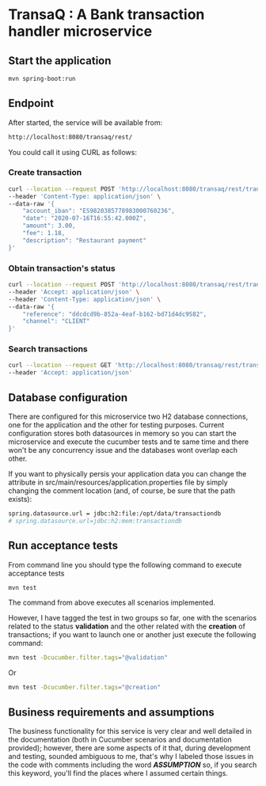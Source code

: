 # TransaQ : A Bank transaction handler microservice

## Start the application

```bash
mvn spring-boot:run
```

## Endpoint

After started, the service will be available from:

```bash
http://localhost:8080/transaq/rest/
```

You could call it using CURL as follows:

### Create transaction

```bash
curl --location --request POST 'http://localhost:8080/transaq/rest/transaction/' \
--header 'Content-Type: application/json' \
--data-raw '{
    "account_iban": "ES9820385778983000760236",
    "date": "2020-07-16T16:55:42.000Z",
    "amount": 3.00,
    "fee": 1.18,
    "description": "Restaurant payment"
}'
```

### Obtain transaction's status

```bash
curl --location --request POST 'http://localhost:8080/transaq/rest/transaction/status' \
--header 'Accept: application/json' \
--header 'Content-Type: application/json' \
--data-raw '{
    "reference": "ddcdcd9b-852a-4eaf-b162-bd71d4dc9582",
    "channel": "CLIENT"
}'
```

### Search transactions

```bash
curl --location --request GET 'http://localhost:8080/transaq/rest/transaction?account_iban=ES9820385778983000760236&ascending=false' \
--header 'Accept: application/json'
```

## Database configuration

There are configured for this microservice two H2 database connections, one for the application and the other for testing purposes. Current configuration stores both datasources in memory so you can start the microservice and execute the cucumber tests and te same time and there won't be any concurrency issue and the databases wont overlap each other. 

If you want to physically persis your application data you can change the attribute in src/main/resources/application.properties file by simply changing the comment location (and, of course, be sure that the path exists):

```bash
spring.datasource.url = jdbc:h2:file:/opt/data/transactiondb
# spring.datasource.url=jdbc:h2:mem:transactiondb
```

## Run acceptance tests

From command line you should type the following command to execute acceptance tests

```bash
mvn test
```

The command from above executes all scenarios implemented. 

However, I have tagged the test in two groups so far, one with the scenarios related to the status **validation** and the other related with the **creation** of transactions; if you want to launch one or another just execute the following command:

```bash
mvn test -Dcucumber.filter.tags="@validation"
```
Or 
```bash
mvn test -Dcucumber.filter.tags="@creation"
```

## Business requirements and assumptions

The business functionality for this service is very clear and well detailed in the documentation (both in Cucumber scenarios and documentation provided); however, there are some aspects of it that, during development and testing, sounded ambiguous to me, that's why I labeled those issues in the code with comments including the word ***ASSUMPTION*** so, if you search this keyword, you'll find the places where I assumed certain things.
